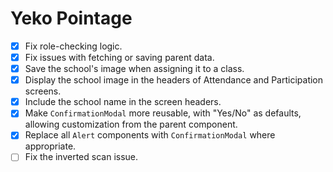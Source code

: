 # Yeko Pointage

- [x] Fix role-checking logic.
- [x] Fix issues with fetching or saving parent data.
- [x] Save the school's image when assigning it to a class.
- [x] Display the school image in the headers of Attendance and Participation screens.
- [x] Include the school name in the screen headers.
- [x] Make `ConfirmationModal` more reusable, with "Yes/No" as defaults, allowing customization from the parent component.
- [x] Replace all `Alert` components with `ConfirmationModal` where appropriate.
- [ ] Fix the inverted scan issue.